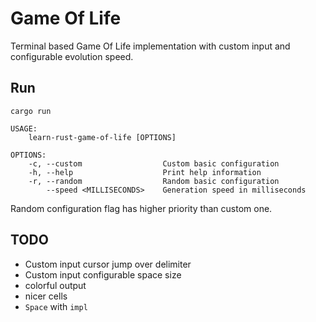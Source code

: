 # Game Of Life

Terminal based Game Of Life implementation with custom input and configurable evolution speed.

## Run

```shell
cargo run

USAGE:
    learn-rust-game-of-life [OPTIONS]

OPTIONS:
    -c, --custom                  Custom basic configuration
    -h, --help                    Print help information
    -r, --random                  Random basic configuration
        --speed <MILLISECONDS>    Generation speed in milliseconds
```
Random configuration flag has higher priority than custom one.

## TODO

* Custom input cursor jump over delimiter
* Custom input configurable space size
* colorful output
* nicer cells
* `Space` with `impl`
